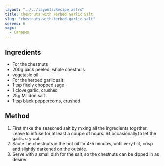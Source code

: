 ```yaml
---
layout: "../../layouts/Recipe.astro"
title: Chestnuts with Herbed Garlic Salt
slug: "chestnuts-with-herbed-garlic-salt"
serves: 6
tags:
  - Canapes
---
```


## Ingredients

- For the chestnuts
- 200g pack peeled, whole chestnuts
- vegetable oil
- For the herbed garlic salt
- 1 tsp finely chopped sage
- 1 clove garlic, crushed
- 25g Maldon salt
- 1 tsp black peppercorns, crushed

## Method

1. First make the seasoned salt by mixing all the ingredients together. Leave to infuse for at least a couple of hours. Sit occasionally to let the garlic dry out.
1. Sauté the chestnuts in the hot oil for 4-5 minutes, until very hot, crisp and slightly darkened on the outside.
1. Serve with a small dish for the salt, so the chestnuts can be dipped in as desired.